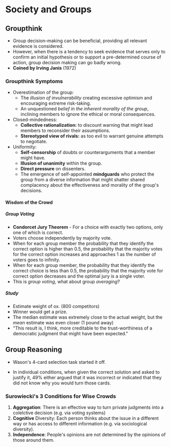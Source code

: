 # Society and Groups

## Groupthink
- Group decision-making can be beneficial, providing all relevant evidence is considered.
- However, when there is a tendency to seek evidence that serves only to confirm an initial hypothesis or to support a pre-determined course of action, group decision making can go badly wrong.
- **Coined by Irving Janis** (1972)

### Groupthink Symptoms
- Overestimation of the group:
	- The *illusion of invulnerability* creating excessive optimism and encouraging extreme risk-taking.
	- An unquestioned *belief in the inherent morality of the group*, inclining members to ignore the ethical or moral consequences.
- Closed-mindedness:
	- **Collective rationalization:** to discount warning that might lead members to reconsider their assumptions.
	- **Stereotyped view of rivals:** as too evil to warrant genuine attempts to negotiate.
- Uniformity:
	- **Self-censorship** of doubts or counterarguments that a member might have.
	- **Illusion of unanimity** within the group.
	- **Direct pressure** on dissenters.
	- The emergence of self-appointed **mindguards** who protect the group from a diverse information that might shatter shared complacency about the effectiveness and morality of the group's decisions.

#### Wisdom of the Crowd

##### Group Voting

- **Condorcet Jury Theorem** - For a choice with exactly two options, only one of which is correct.
- Voters choose independently by majority vote.
- When for each group member the probability that they identify the correct option is higher than 0.5, the probability that the majority votes for the correct option increases and approaches 1 as the number of voters goes to infinity.
- When for each group member, the probability that they identify the correct choice is less than 0.5, the probability that the majority vote for correct option decreases and the optimal jury is a single voter.
- This is *group voting*, what about group *averaging*?

##### Study
- Estimate weight of ox. (800 competitors)
- Winner would get a prize.
- The median estimate was extremely close to the actual weight, but the *mean* estimate was even closer (1 pound away)
- "This result is, I think, more creditable to the trust-worthiness of a democratic judgment that might have been expected."

## Group Reasoning
- Wason's 4-card selection task started it off.

- In individual conditions, when given the correct solution and asked to justify it, 49% either argued that it was incorrect or indicated that they did not know why you would turn those cards.

### Surowiecki's 3 Conditions for Wise Crowds
1. **Aggregation**: There is an effective way to turn private judgments into a colelctive decision (e.g. via voting systems)
2. **Cognitive** Diversity: Each person thinks about the issue in a different way or has access to different information (e.g. via sociological diversity).
3. **Independence**: People's opinions are not determined by the opinions of those around them.

